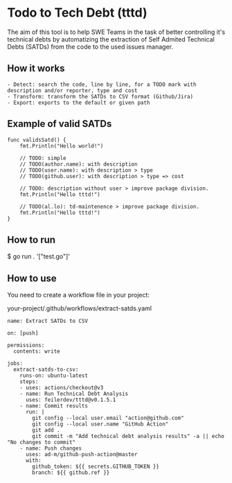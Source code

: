 # Todo to Tech Debt (tttd)

The aim of this tool is to help SWE Teams in the task of better controlling it's technical debts by
automatizing the extraction of Self Admited Technical Debts (SATDs) from the code to the used issues manager.

## How it works
    - Detect: search the code, line by line, for a TODO mark with description and/or reporter, type and cost 
    - Transform: transform the SATDs to CSV format (Github/Jira)
    - Export: exports to the default or given path

## Example of valid SATDs
```
func validsSatd() {
	fmt.Println("Hello world!")

	// TODO: simple
	// TODO(author.name): with description
	// TODO(user.name): with description > type
	// TODO(github.user): with description > type => cost

	// TODO: description without user > improve package division.
	fmt.Println("Hello tttd!")

	// TODO(al.lo): td-maintenence > improve package division.
	fmt.Println("Hello tttd!")
}
```

## How to run
$ go run . '["test.go"]'

## How to use
You need to create a workflow file in your project:

your-project/.github/workflows/extract-satds.yaml
```
name: Extract SATDs to CSV

on: [push]

permissions:
  contents: write

jobs:
  extract-satds-to-csv:
    runs-on: ubuntu-latest
    steps:
    - uses: actions/checkout@v3
    - name: Run Technical Debt Analysis 
      uses: feilerdev/tttd@v0.1.5.1
    - name: Commit results
      run: |
        git config --local user.email "action@github.com"
        git config --local user.name "GitHub Action"
        git add .
        git commit -m "Add technical debt analysis results" -a || echo "No changes to commit"
    - name: Push changes
      uses: ad-m/github-push-action@master
      with:
        github_token: ${{ secrets.GITHUB_TOKEN }}
        branch: ${{ github.ref }}
```
